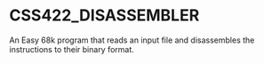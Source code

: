 # CSS422_DISASSEMBLER
An Easy 68k program that reads an input file and disassembles the instructions to their binary format.
